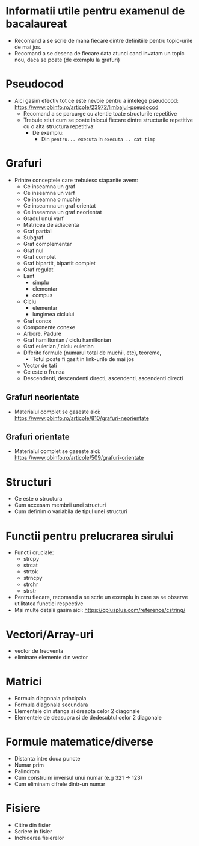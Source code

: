 # Informatii utile pentru examenul de bacalaureat
- Recomand a se scrie de mana fiecare dintre definitiile pentru topic-urile de mai jos.
- Recomand a se desena de fiecare data atunci cand invatam un topic nou, daca se poate (de exemplu la grafuri)
# Pseudocod
- Aici gasim efectiv tot ce este nevoie pentru a intelege pseudocod: https://www.pbinfo.ro/articole/23972/limbajul-pseudocod
    - Recomand a se parcurge cu atentie toate structurile repetitive
    - Trebuie stiut cum se poate inlocui fiecare dintre structurile repetitive cu o alta structura repetitiva:
        - De exemplu:
            - Din `pentru... executa` in `executa .. cat timp`

# Grafuri
- Printre conceptele care trebuiesc stapanite avem:
    - Ce inseamna un graf
    - Ce inseamna un varf
    - Ce inseamna o muchie
    - Ce inseamna un graf orientat
    - Ce inseamna un graf neorientat
    - Gradul unui varf
    - Matricea de adiacenta
    - Graf partial
    - Subgraf
    - Graf complementar
    - Graf nul
    - Graf complet
    - Graf bipartit, bipartit complet
    - Graf regulat
    - Lant
        - simplu
        - elementar
        - compus
    - Ciclu
        - elementar
        - lungimea ciclului
    - Graf conex
    - Componente conexe
    - Arbore, Padure
    - Graf hamiltonian / ciclu hamiltonian
    - Graf eulerian / ciclu eulerian
    - Diferite formule (numarul total de muchii, etc), teoreme,
        - Totul poate fi gasit in link-urile de mai jos
    - Vector de tati
    - Ce este o frunza
    - Descendenti, descendenti directi, ascendenti, ascendenti directi
## Grafuri neorientate
- Materialul complet se gaseste aici: https://www.pbinfo.ro/articole/810/grafuri-neorientate

## Grafuri orientate
- Materialul complet se gaseste aici: https://www.pbinfo.ro/articole/509/grafuri-orientate


# Structuri
- Ce este o structura
- Cum accesam membrii unei structuri
- Cum definim o variabila de tipul unei structuri

# Functii pentru prelucrarea sirului
- Functii cruciale:
    - strcpy
    - strcat
    - strtok
    - strncpy
    - strchr
    - strstr
- Pentru fiecare, recomand a se scrie un exemplu in care sa se observe utilitatea functiei respective
- Mai multe detalii gasim aici: https://cplusplus.com/reference/cstring/

# Vectori/Array-uri
- vector de frecventa
- eliminare elemente din vector

# Matrici
- Formula diagonala principala
- Formula diagonala secundara
- Elementele din stanga si dreapta celor 2 diagonale
- Elementele de deasupra si de dedesubtul celor 2 diagonale

# Formule matematice/diverse
- Distanta intre doua puncte
- Numar prim
- Palindrom
- Cum construim inversul unui numar (e.g 321 -> 123)
- Cum eliminam cifrele dintr-un numar

# Fisiere
- Citire din fisier
- Scriere in fisier
- Inchiderea fisierelor